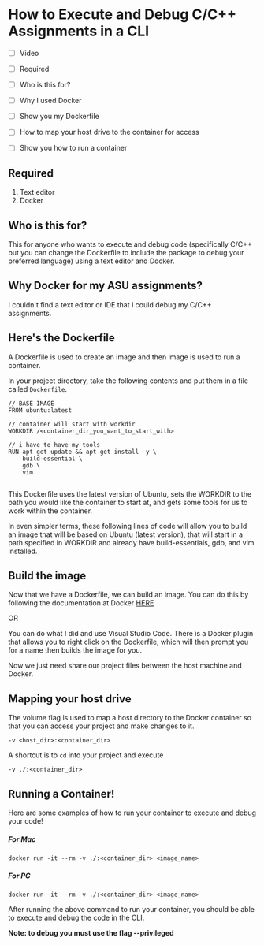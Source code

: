 # How to Execute and Debug C/C++ Assignments in a CLI


- [ ] Video
- [ ] Required
- [ ] Who is this for?
- [ ] Why I used Docker
- [ ] Show you my Dockerfile
- [ ] How to map your host drive to the container for access
- [ ] Show you how to run a container


## Required
1. Text editor
2. Docker


## Who is this for?
This for anyone who wants to execute and debug code (specifically C/C++ but you can change the Dockerfile to include the package to debug your preferred language) using a text editor and Docker.



## Why Docker for my ASU assignments?
I couldn't find a text editor or IDE that I could debug my C/C++ assignments.



## Here's the Dockerfile

A Dockerfile is used to create an image and then image is used to run a container.

In your project directory, take the following contents and put them in a file called ```Dockerfile```.


```
// BASE IMAGE
FROM ubuntu:latest

// container will start with workdir
WORKDIR /<container_dir_you_want_to_start_with>

// i have to have my tools
RUN apt-get update && apt-get install -y \
    build-essential \
    gdb \
    vim
    
```

This Dockerfile uses the latest version of Ubuntu, sets the WORKDIR to the path you would like the container to start at, and gets some tools for us to work within the container.

In even simpler terms, these following lines of code will allow you to build an image that will be based on Ubuntu (latest version), that will start in a path specified in WORKDIR and already have build-essentials, gdb, and vim installed.





## Build the image
Now that we have a Dockerfile, we can build an image. You can do this by following the documentation at Docker [ HERE ](https://docs.docker.com/develop/develop-images/baseimages/)

OR

You can do what I did and use Visual Studio Code. There is a Docker plugin that allows you to right click on the Dockerfile, which will then prompt you for a name then builds the image for you. 

Now we just need share our project files between the host machine and Docker.

## Mapping your host drive

The volume flag is used to map a host directory to the Docker container so that you can access your project and make changes to it.

```
-v <host_dir>:<container_dir>
```

A shortcut is to ```cd``` into your project and execute
```
-v ./:<container_dir>
```


## Running a Container!


Here are some examples of how to run your container to execute and debug your code!
##### For Mac
```
docker run -it --rm -v ./:<container_dir> <image_name>
```

##### For PC
```
docker run -it --rm -v ./:<container_dir> <image_name>
```

After running the above command to run your container, you should be able to execute and debug the code in the CLI.

**Note: to debug you must use the flag --privileged**

